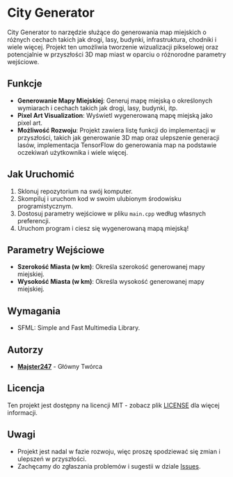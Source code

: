 # City Generator


City Generator to narzędzie służące do generowania map miejskich o różnych cechach takich jak drogi, lasy, budynki, infrastruktura, chodniki i wiele więcej. Projekt ten umożliwia tworzenie wizualizacji pikselowej oraz potencjalnie w przyszłości 3D map miast w oparciu o różnorodne parametry wejściowe.

## Funkcje

- **Generowanie Mapy Miejskiej**: Generuj mapę miejską o określonych wymiarach i cechach takich jak drogi, lasy, budynki, itp.
- **Pixel Art Visualization**: Wyświetl wygenerowaną mapę miejską jako pixel art.
- **Możliwość Rozwoju**: Projekt zawiera listę funkcji do implementacji w przyszłości, takich jak generowanie 3D map oraz ulepszenie generacji lasów, implementacja TensorFlow do generowania map na podstawie oczekiwań użytkownika i wiele więcej.

## Jak Uruchomić

1. Sklonuj repozytorium na swój komputer.
2. Skompiluj i uruchom kod w swoim ulubionym środowisku programistycznym.
3. Dostosuj parametry wejściowe w pliku `main.cpp` według własnych preferencji.
4. Uruchom program i ciesz się wygenerowaną mapą miejską!

## Parametry Wejściowe

- **Szerokość Miasta (w km)**: Określa szerokość generowanej mapy miejskiej.
- **Wysokość Miasta (w km)**: Określa wysokość generowanej mapy miejskiej.

## Wymagania

- SFML: Simple and Fast Multimedia Library.

## Autorzy

- **[Majster247](www.github.com/majster247)** - Główny Twórca

## Licencja

Ten projekt jest dostępny na licencji MIT - zobacz plik [LICENSE](LICENSE) dla więcej informacji.

## Uwagi

- Projekt jest nadal w fazie rozwoju, więc proszę spodziewać się zmian i ulepszeń w przyszłości.
- Zachęcamy do zgłaszania problemów i sugestii w dziale [Issues](https://github.com/majster247/SpacePlanner/issues).
